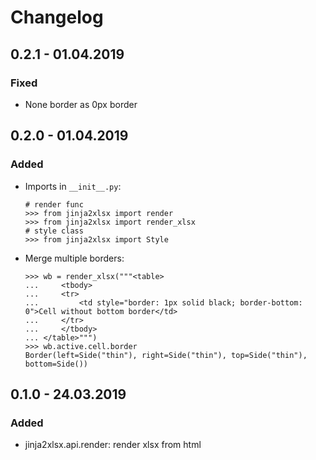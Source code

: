 # Changelog


## 0.2.1 - 01.04.2019 

### Fixed 

- None border as 0px border

## 0.2.0 - 01.04.2019

### Added 

- Imports in `__init__.py`:

    ```pydocstring
    # render func
    >>> from jinja2xlsx import render
    >>> from jinja2xlsx import render_xlsx
    # style class
    >>> from jinja2xlsx import Style
    ```

- Merge multiple borders:
    
    ```pydocstring
    >>> wb = render_xlsx("""<table>
    ...     <tbody>
    ...     <tr>
    ...         <td style="border: 1px solid black; border-bottom: 0">Cell without bottom border</td>
    ...     </tr>
    ...     </tbody>
    ... </table>""")
    >>> wb.active.cell.border
    Border(left=Side("thin"), right=Side("thin"), top=Side("thin"), bottom=Side())
    ```

## 0.1.0 - 24.03.2019

### Added 

- jinja2xlsx.api.render: render xlsx from html